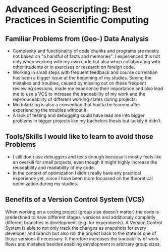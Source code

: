 #  Advanced Geoscripting: Best Practices in Scientific Computing

## Familiar Problems from (Geo-) Data Analysis

- Complexity and functionality of code chunks and programs are mostly not based on "a handful of facts and memories". I experienced this not only when working with my own code but also when collaborating with other students or in exercises or research on foreign code. 
- Working in small steps with frequent feedback and course correlation has been a bigger issue at the beginning of my studies. Seeing the mistakes and troubles, caused by missing out on these frequent reviewing sessions, made me experience their importance and also lead me to use a VCS to increase the traceability of my work and the reproduceability of different working states during projects.
- Modularizing is also a convention that had to be learned after experiencing the troubles without it.
- A lack of testing and debugging could have lead me into bigger problems in bigger projects like my bachelors thesis but luckily it didn't.

## Tools/Skills I would like to learn to avoid those Problems

- I still don't use debuggers and tests enough because it mostly feels like an overkill for small projects, even though it might highly increase the reuseability and readability of my code.
- In the context of optimization I didn't really have any practical experience yet, since I have been more focussed on the theoretical optimization during my studies.

## Benefits of a Version Control System (VCS)

When working on a coding project (group size doesn't matter) the code is predestined to have different stages, versions and additionaly completly different branches in development (e.g. for experiments). A Version Control System is able to not only track the changes as snapshots for every developer and branch but also roll the project back to the state of one of those versions if necessary. It therefore increases the traceability of work flows and mistakes besides enabling development in arbitrary group sizes.
